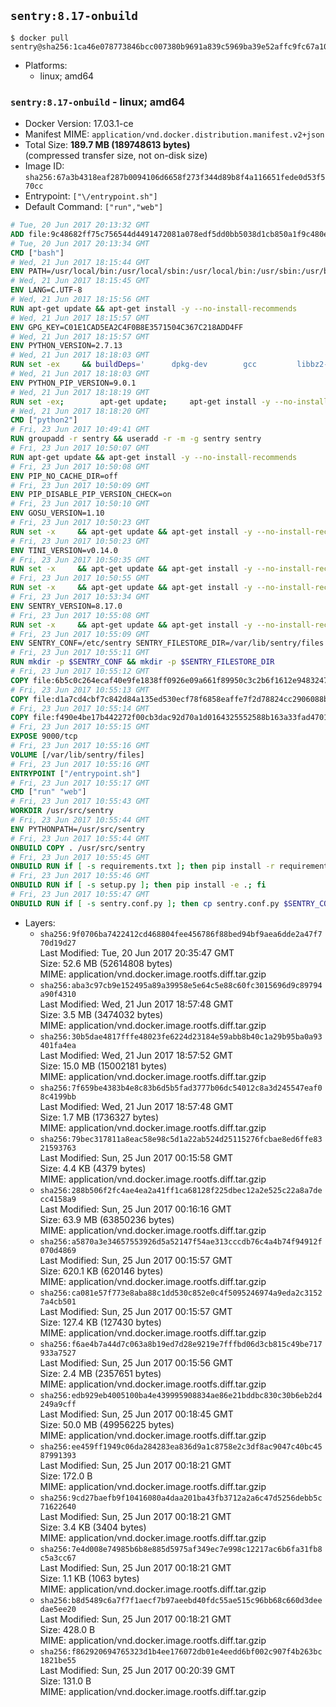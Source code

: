 ## `sentry:8.17-onbuild`

```console
$ docker pull sentry@sha256:1ca46e078773846bcc007380b9691a839c5969ba39e52affc9fc67a105a985cc
```

-	Platforms:
	-	linux; amd64

### `sentry:8.17-onbuild` - linux; amd64

-	Docker Version: 17.03.1-ce
-	Manifest MIME: `application/vnd.docker.distribution.manifest.v2+json`
-	Total Size: **189.7 MB (189748613 bytes)**  
	(compressed transfer size, not on-disk size)
-	Image ID: `sha256:67a3b4318eaf287b0094106d6658f273f344d89b8f4a116651fede0d53f570cc`
-	Entrypoint: `["\/entrypoint.sh"]`
-	Default Command: `["run","web"]`

```dockerfile
# Tue, 20 Jun 2017 20:13:32 GMT
ADD file:9c48682ff75c756544d4491472081a078edf5dd0bb5038d1cb850a1f9c480e3e in / 
# Tue, 20 Jun 2017 20:13:34 GMT
CMD ["bash"]
# Wed, 21 Jun 2017 18:15:44 GMT
ENV PATH=/usr/local/bin:/usr/local/sbin:/usr/local/bin:/usr/sbin:/usr/bin:/sbin:/bin
# Wed, 21 Jun 2017 18:15:45 GMT
ENV LANG=C.UTF-8
# Wed, 21 Jun 2017 18:15:56 GMT
RUN apt-get update && apt-get install -y --no-install-recommends 		ca-certificates 		libgdbm3 		libsqlite3-0 		libssl1.0.0 	&& rm -rf /var/lib/apt/lists/*
# Wed, 21 Jun 2017 18:15:57 GMT
ENV GPG_KEY=C01E1CAD5EA2C4F0B8E3571504C367C218ADD4FF
# Wed, 21 Jun 2017 18:15:57 GMT
ENV PYTHON_VERSION=2.7.13
# Wed, 21 Jun 2017 18:18:03 GMT
RUN set -ex 	&& buildDeps=' 		dpkg-dev 		gcc 		libbz2-dev 		libc6-dev 		libdb-dev 		libgdbm-dev 		libncurses-dev 		libreadline-dev 		libsqlite3-dev 		libssl-dev 		make 		tcl-dev 		tk-dev 		wget 		xz-utils 		zlib1g-dev 	' 	&& apt-get update && apt-get install -y $buildDeps --no-install-recommends && rm -rf /var/lib/apt/lists/* 		&& wget -O python.tar.xz "https://www.python.org/ftp/python/${PYTHON_VERSION%%[a-z]*}/Python-$PYTHON_VERSION.tar.xz" 	&& wget -O python.tar.xz.asc "https://www.python.org/ftp/python/${PYTHON_VERSION%%[a-z]*}/Python-$PYTHON_VERSION.tar.xz.asc" 	&& export GNUPGHOME="$(mktemp -d)" 	&& gpg --keyserver ha.pool.sks-keyservers.net --recv-keys "$GPG_KEY" 	&& gpg --batch --verify python.tar.xz.asc python.tar.xz 	&& rm -rf "$GNUPGHOME" python.tar.xz.asc 	&& mkdir -p /usr/src/python 	&& tar -xJC /usr/src/python --strip-components=1 -f python.tar.xz 	&& rm python.tar.xz 		&& cd /usr/src/python 	&& gnuArch="$(dpkg-architecture --query DEB_BUILD_GNU_TYPE)" 	&& ./configure 		--build="$gnuArch" 		--enable-shared 		--enable-unicode=ucs4 	&& make -j "$(nproc)" 	&& make install 	&& ldconfig 		&& apt-get purge -y --auto-remove $buildDeps 		&& find /usr/local -depth 		\( 			\( -type d -a -name test -o -name tests \) 			-o 			\( -type f -a -name '*.pyc' -o -name '*.pyo' \) 		\) -exec rm -rf '{}' + 	&& rm -rf /usr/src/python
# Wed, 21 Jun 2017 18:18:03 GMT
ENV PYTHON_PIP_VERSION=9.0.1
# Wed, 21 Jun 2017 18:18:19 GMT
RUN set -ex; 		apt-get update; 	apt-get install -y --no-install-recommends wget; 	rm -rf /var/lib/apt/lists/*; 		wget -O get-pip.py 'https://bootstrap.pypa.io/get-pip.py'; 		apt-get purge -y --auto-remove wget; 		python get-pip.py 		--disable-pip-version-check 		--no-cache-dir 		"pip==$PYTHON_PIP_VERSION" 	; 	pip --version; 		find /usr/local -depth 		\( 			\( -type d -a -name test -o -name tests \) 			-o 			\( -type f -a -name '*.pyc' -o -name '*.pyo' \) 		\) -exec rm -rf '{}' +; 	rm -f get-pip.py
# Wed, 21 Jun 2017 18:18:20 GMT
CMD ["python2"]
# Fri, 23 Jun 2017 10:49:41 GMT
RUN groupadd -r sentry && useradd -r -m -g sentry sentry
# Fri, 23 Jun 2017 10:50:07 GMT
RUN apt-get update && apt-get install -y --no-install-recommends         gcc         git         libffi-dev         libjpeg-dev         libpq-dev         libxml2-dev         libxslt-dev         libyaml-dev     && rm -rf /var/lib/apt/lists/*
# Fri, 23 Jun 2017 10:50:08 GMT
ENV PIP_NO_CACHE_DIR=off
# Fri, 23 Jun 2017 10:50:09 GMT
ENV PIP_DISABLE_PIP_VERSION_CHECK=on
# Fri, 23 Jun 2017 10:50:10 GMT
ENV GOSU_VERSION=1.10
# Fri, 23 Jun 2017 10:50:23 GMT
RUN set -x     && apt-get update && apt-get install -y --no-install-recommends wget && rm -rf /var/lib/apt/lists/*     && wget -O /usr/local/bin/gosu "https://github.com/tianon/gosu/releases/download/$GOSU_VERSION/gosu-$(dpkg --print-architecture)"     && wget -O /usr/local/bin/gosu.asc "https://github.com/tianon/gosu/releases/download/$GOSU_VERSION/gosu-$(dpkg --print-architecture).asc"     && export GNUPGHOME="$(mktemp -d)"     && gpg --keyserver ha.pool.sks-keyservers.net --recv-keys B42F6819007F00F88E364FD4036A9C25BF357DD4     && gpg --batch --verify /usr/local/bin/gosu.asc /usr/local/bin/gosu     && rm -r "$GNUPGHOME" /usr/local/bin/gosu.asc     && chmod +x /usr/local/bin/gosu     && gosu nobody true     && apt-get purge -y --auto-remove wget
# Fri, 23 Jun 2017 10:50:23 GMT
ENV TINI_VERSION=v0.14.0
# Fri, 23 Jun 2017 10:50:35 GMT
RUN set -x     && apt-get update && apt-get install -y --no-install-recommends wget && rm -rf /var/lib/apt/lists/*     && wget -O /usr/local/bin/tini "https://github.com/krallin/tini/releases/download/$TINI_VERSION/tini"     && wget -O /usr/local/bin/tini.asc "https://github.com/krallin/tini/releases/download/$TINI_VERSION/tini.asc"     && export GNUPGHOME="$(mktemp -d)"     && gpg --keyserver ha.pool.sks-keyservers.net --recv-keys 6380DC428747F6C393FEACA59A84159D7001A4E5     && gpg --batch --verify /usr/local/bin/tini.asc /usr/local/bin/tini     && rm -r "$GNUPGHOME" /usr/local/bin/tini.asc     && chmod +x /usr/local/bin/tini     && tini -h     && apt-get purge -y --auto-remove wget
# Fri, 23 Jun 2017 10:50:55 GMT
RUN set -x     && apt-get update && apt-get install -y --no-install-recommends make && rm -rf /var/lib/apt/lists/*     && pip install librabbitmq==1.6.1     && python -c 'import librabbitmq'     && apt-get purge -y --auto-remove make
# Fri, 23 Jun 2017 10:53:34 GMT
ENV SENTRY_VERSION=8.17.0
# Fri, 23 Jun 2017 10:55:08 GMT
RUN set -x     && apt-get update && apt-get install -y --no-install-recommends wget g++ && rm -rf /var/lib/apt/lists/*     && mkdir -p /usr/src/sentry     && wget -O /usr/src/sentry/sentry-${SENTRY_VERSION}-py27-none-any.whl "https://github.com/getsentry/sentry/releases/download/${SENTRY_VERSION}/sentry-${SENTRY_VERSION}-py27-none-any.whl"     && wget -O /usr/src/sentry/sentry-${SENTRY_VERSION}-py27-none-any.whl.asc "https://github.com/getsentry/sentry/releases/download/${SENTRY_VERSION}/sentry-${SENTRY_VERSION}-py27-none-any.whl.asc"     && wget -O /usr/src/sentry/sentry_plugins-${SENTRY_VERSION}-py2.py3-none-any.whl "https://github.com/getsentry/sentry/releases/download/${SENTRY_VERSION}/sentry_plugins-${SENTRY_VERSION}-py2.py3-none-any.whl"     && wget -O /usr/src/sentry/sentry_plugins-${SENTRY_VERSION}-py2.py3-none-any.whl.asc "https://github.com/getsentry/sentry/releases/download/${SENTRY_VERSION}/sentry_plugins-${SENTRY_VERSION}-py2.py3-none-any.whl.asc"     && export GNUPGHOME="$(mktemp -d)"     && gpg --keyserver ha.pool.sks-keyservers.net --recv-keys D8749766A66DD714236A932C3B2D400CE5BBCA60     && gpg --batch --verify /usr/src/sentry/sentry-${SENTRY_VERSION}-py27-none-any.whl.asc /usr/src/sentry/sentry-${SENTRY_VERSION}-py27-none-any.whl     && gpg --batch --verify /usr/src/sentry/sentry_plugins-${SENTRY_VERSION}-py2.py3-none-any.whl.asc /usr/src/sentry/sentry_plugins-${SENTRY_VERSION}-py2.py3-none-any.whl     && pip install         /usr/src/sentry/sentry-${SENTRY_VERSION}-py27-none-any.whl         /usr/src/sentry/sentry_plugins-${SENTRY_VERSION}-py2.py3-none-any.whl     && sentry --help     && sentry plugins list     && rm -r "$GNUPGHOME" /usr/src/sentry     && apt-get purge -y --auto-remove wget g++
# Fri, 23 Jun 2017 10:55:09 GMT
ENV SENTRY_CONF=/etc/sentry SENTRY_FILESTORE_DIR=/var/lib/sentry/files
# Fri, 23 Jun 2017 10:55:11 GMT
RUN mkdir -p $SENTRY_CONF && mkdir -p $SENTRY_FILESTORE_DIR
# Fri, 23 Jun 2017 10:55:12 GMT
COPY file:6b5c0c264ecaf40e9fe1838ff0926e09a661f89950c3c2b6f1612e948324733d in /etc/sentry/ 
# Fri, 23 Jun 2017 10:55:13 GMT
COPY file:d1a7cd4cbf7c842d84a135ed530ecf78f6858eaffe7f2d78824cc2906088bdd1 in /etc/sentry/ 
# Fri, 23 Jun 2017 10:55:14 GMT
COPY file:f490e4be17b442272f00cb3dac92d70a1d0164325552588b163a33fad4701f18 in /entrypoint.sh 
# Fri, 23 Jun 2017 10:55:15 GMT
EXPOSE 9000/tcp
# Fri, 23 Jun 2017 10:55:16 GMT
VOLUME [/var/lib/sentry/files]
# Fri, 23 Jun 2017 10:55:16 GMT
ENTRYPOINT ["/entrypoint.sh"]
# Fri, 23 Jun 2017 10:55:17 GMT
CMD ["run" "web"]
# Fri, 23 Jun 2017 10:55:43 GMT
WORKDIR /usr/src/sentry
# Fri, 23 Jun 2017 10:55:44 GMT
ENV PYTHONPATH=/usr/src/sentry
# Fri, 23 Jun 2017 10:55:44 GMT
ONBUILD COPY . /usr/src/sentry
# Fri, 23 Jun 2017 10:55:45 GMT
ONBUILD RUN if [ -s requirements.txt ]; then pip install -r requirements.txt; fi
# Fri, 23 Jun 2017 10:55:46 GMT
ONBUILD RUN if [ -s setup.py ]; then pip install -e .; fi
# Fri, 23 Jun 2017 10:55:47 GMT
ONBUILD RUN if [ -s sentry.conf.py ]; then cp sentry.conf.py $SENTRY_CONF/; fi 	&& if [ -s config.yml ]; then cp config.yml $SENTRY_CONF/; fi
```

-	Layers:
	-	`sha256:9f0706ba7422412cd468804fee456786f88bed94bf9aea6dde2a47f770d19d27`  
		Last Modified: Tue, 20 Jun 2017 20:35:47 GMT  
		Size: 52.6 MB (52614808 bytes)  
		MIME: application/vnd.docker.image.rootfs.diff.tar.gzip
	-	`sha256:aba3c97cb9e152495a89a39958e5e64c5e88c60fc3015696d9c89794a90f4310`  
		Last Modified: Wed, 21 Jun 2017 18:57:48 GMT  
		Size: 3.5 MB (3474032 bytes)  
		MIME: application/vnd.docker.image.rootfs.diff.tar.gzip
	-	`sha256:30b5dae4817fffe48023fe6224d23184e59abb8b40c1a29b95ba0a93401fa4ea`  
		Last Modified: Wed, 21 Jun 2017 18:57:52 GMT  
		Size: 15.0 MB (15002181 bytes)  
		MIME: application/vnd.docker.image.rootfs.diff.tar.gzip
	-	`sha256:7f659be4383b4e8c83b6d5b5fad3777b06dc54012c8a3d245547eaf08c4199bb`  
		Last Modified: Wed, 21 Jun 2017 18:57:48 GMT  
		Size: 1.7 MB (1736327 bytes)  
		MIME: application/vnd.docker.image.rootfs.diff.tar.gzip
	-	`sha256:79bec317811a8eac58e98c5d1a22ab524d25115276fcbae8ed6ffe8321593763`  
		Last Modified: Sun, 25 Jun 2017 00:15:58 GMT  
		Size: 4.4 KB (4379 bytes)  
		MIME: application/vnd.docker.image.rootfs.diff.tar.gzip
	-	`sha256:288b506f2fc4ae4ea2a41ff1ca68128f225dbec12a2e525c22a8a7decc4158a9`  
		Last Modified: Sun, 25 Jun 2017 00:16:16 GMT  
		Size: 63.9 MB (63850236 bytes)  
		MIME: application/vnd.docker.image.rootfs.diff.tar.gzip
	-	`sha256:a5870a3e34657553926d5a52147f54ae313cccdb76c4a4b74f94912f070d4869`  
		Last Modified: Sun, 25 Jun 2017 00:15:57 GMT  
		Size: 620.1 KB (620146 bytes)  
		MIME: application/vnd.docker.image.rootfs.diff.tar.gzip
	-	`sha256:ca081e57f773e8aba88c1dd530c852e0c4f5095246974a9eda2c31527a4cb501`  
		Last Modified: Sun, 25 Jun 2017 00:15:57 GMT  
		Size: 127.4 KB (127430 bytes)  
		MIME: application/vnd.docker.image.rootfs.diff.tar.gzip
	-	`sha256:f6ae4b7a44d7c063a8b19ed7d28e9219e7fffbd06d3cb815c49be717933a7527`  
		Last Modified: Sun, 25 Jun 2017 00:15:56 GMT  
		Size: 2.4 MB (2357651 bytes)  
		MIME: application/vnd.docker.image.rootfs.diff.tar.gzip
	-	`sha256:edb929eb4005100ba4e439995908834ae86e21bddbc830c30b6eb2d4249a9cff`  
		Last Modified: Sun, 25 Jun 2017 00:18:45 GMT  
		Size: 50.0 MB (49956225 bytes)  
		MIME: application/vnd.docker.image.rootfs.diff.tar.gzip
	-	`sha256:ee459ff1949c06da284283ea836d9a1c8758e2c3df8ac9047c40bc4587991393`  
		Last Modified: Sun, 25 Jun 2017 00:18:21 GMT  
		Size: 172.0 B  
		MIME: application/vnd.docker.image.rootfs.diff.tar.gzip
	-	`sha256:9cd27baefb9f10416080a4daa201ba43fb3712a2a6c47d5256debb5c71622640`  
		Last Modified: Sun, 25 Jun 2017 00:18:21 GMT  
		Size: 3.4 KB (3404 bytes)  
		MIME: application/vnd.docker.image.rootfs.diff.tar.gzip
	-	`sha256:7e4d008e74985b6b8e885d5975af349ec7e998c12217ac6b6fa31fb8c5a3cc67`  
		Last Modified: Sun, 25 Jun 2017 00:18:21 GMT  
		Size: 1.1 KB (1063 bytes)  
		MIME: application/vnd.docker.image.rootfs.diff.tar.gzip
	-	`sha256:b8d5489c6a7f7f1aecf7b97aeebd40fdc55ae515c96bb68c660d3deedae5ee20`  
		Last Modified: Sun, 25 Jun 2017 00:18:21 GMT  
		Size: 428.0 B  
		MIME: application/vnd.docker.image.rootfs.diff.tar.gzip
	-	`sha256:f862920694765323d1b4ee176072db01e4eedd6bf002c907f4b263bc1821be55`  
		Last Modified: Sun, 25 Jun 2017 00:20:39 GMT  
		Size: 131.0 B  
		MIME: application/vnd.docker.image.rootfs.diff.tar.gzip
